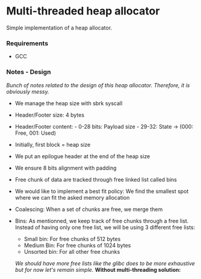 # Multi-threaded heap allocator

Simple implementation of a heap allocator.

### Requirements
- GCC


### Notes - Design
*Bunch of notes related to the design of this heap allocator. Therefore, it is obviously messy.*

- We manage the heap size with sbrk syscall
- Header/Footer size: 4 bytes
- Header/Footer content: 
      - 0-28 bits: Payload size
      - 29-32: State -> (000: Free, 001: Used)
- Initially, first block = heap size
- We put an epilogue header at the end of the heap size 
- We ensure 8 bits alignment with padding
- Free chunk of data are tracked through free linked list called bins
- We would like to implement a best fit policy: We find the smallest spot where we can fit the asked memory allocation
- Coalescing: When a set of chunks are free, we merge them
- Bins: As mentionned, we keep track of free chunks through a free list. Instead of having only one free list, we will be using 3 different free lists:
    - Small bin: For free chunks of 512 bytes
    - Medium Bin: For free chunks of 1024 bytes
    - Unsorted bin: For all other free chunks
    
  *We should have more free lists like the glibc does to be more exhaustive but for now let's remain simple.*
**Without multi-threading solution:**

